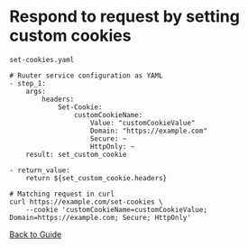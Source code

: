 # Respond to request by setting custom cookies

`set-cookies.yaml`

```
# Ruuter service configuration as YAML
- step_1:
    args:
        headers:
            Set-Cookie:
                customCookieName:
                    Value: "customCookieValue"
                    Domain: "https://example.com"
                    Secure: ~
                    HttpOnly: ~
    result: set_custom_cookie

- return_value:
    return ${set_custom_cookie.headers}
```

```
# Matching request in curl
curl https://example.com/set-cookies \
    --cookie 'customCookieName=customCookieValue; Domain=https://example.com; Secure; HttpOnly'
```

[Back to Guide](../GUIDE.md#Writing-DSL-files)
